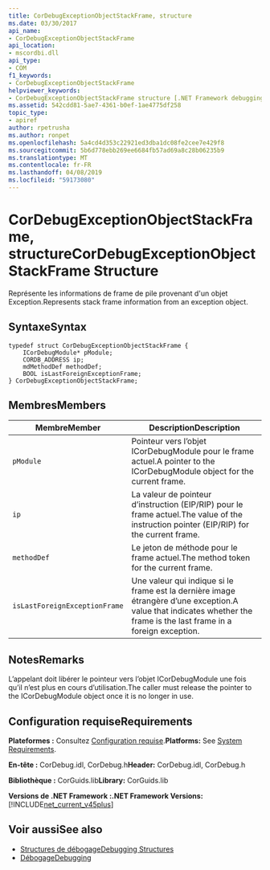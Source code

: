 ```yaml
---
title: CorDebugExceptionObjectStackFrame, structure
ms.date: 03/30/2017
api_name:
- CorDebugExceptionObjectStackFrame
api_location:
- mscordbi.dll
api_type:
- COM
f1_keywords:
- CorDebugExceptionObjectStackFrame
helpviewer_keywords:
- CorDebugExceptionObjectStackFrame structure [.NET Framework debugging]
ms.assetid: 542cdd81-5ae7-4361-b0ef-1ae4775df258
topic_type:
- apiref
author: rpetrusha
ms.author: ronpet
ms.openlocfilehash: 5a4cd4d353c22921ed3dba1dc08fe2cee7e429f8
ms.sourcegitcommit: 5b6d778ebb269ee6684fb57ad69a8c28b06235b9
ms.translationtype: MT
ms.contentlocale: fr-FR
ms.lasthandoff: 04/08/2019
ms.locfileid: "59173080"
---
```

# <a name="cordebugexceptionobjectstackframe-structure"></a><span data-ttu-id="16f84-102">CorDebugExceptionObjectStackFrame, structure</span><span class="sxs-lookup"><span data-stu-id="16f84-102">CorDebugExceptionObjectStackFrame Structure</span></span>
<span data-ttu-id="16f84-103">Représente les informations de frame de pile provenant d'un objet Exception.</span><span class="sxs-lookup"><span data-stu-id="16f84-103">Represents stack frame information from an exception object.</span></span>  
  
## <a name="syntax"></a><span data-ttu-id="16f84-104">Syntaxe</span><span class="sxs-lookup"><span data-stu-id="16f84-104">Syntax</span></span>  
  
```  
typedef struct CorDebugExceptionObjectStackFrame {  
    ICorDebugModule* pModule;  
    CORDB_ADDRESS ip;  
    mdMethodDef methodDef;  
    BOOL isLastForeignExceptionFrame;  
} CorDebugExceptionObjectStackFrame;  
```  
  
## <a name="members"></a><span data-ttu-id="16f84-105">Membres</span><span class="sxs-lookup"><span data-stu-id="16f84-105">Members</span></span>  
  
|<span data-ttu-id="16f84-106">Membre</span><span class="sxs-lookup"><span data-stu-id="16f84-106">Member</span></span>|<span data-ttu-id="16f84-107">Description</span><span class="sxs-lookup"><span data-stu-id="16f84-107">Description</span></span>|  
|------------|-----------------|  
|`pModule`|<span data-ttu-id="16f84-108">Pointeur vers l’objet ICorDebugModule pour le frame actuel.</span><span class="sxs-lookup"><span data-stu-id="16f84-108">A pointer to the ICorDebugModule object for the current frame.</span></span>|  
|`ip`|<span data-ttu-id="16f84-109">La valeur de pointeur d’instruction (EIP/RIP) pour le frame actuel.</span><span class="sxs-lookup"><span data-stu-id="16f84-109">The value of the instruction pointer (EIP/RIP) for the current frame.</span></span>|  
|`methodDef`|<span data-ttu-id="16f84-110">Le jeton de méthode pour le frame actuel.</span><span class="sxs-lookup"><span data-stu-id="16f84-110">The method token for the current frame.</span></span>|  
|`isLastForeignExceptionFrame`|<span data-ttu-id="16f84-111">Une valeur qui indique si le frame est la dernière image étrangère d’une exception.</span><span class="sxs-lookup"><span data-stu-id="16f84-111">A value that indicates whether the frame is the last frame in a foreign exception.</span></span>|  
  
## <a name="remarks"></a><span data-ttu-id="16f84-112">Notes</span><span class="sxs-lookup"><span data-stu-id="16f84-112">Remarks</span></span>  
 <span data-ttu-id="16f84-113">L’appelant doit libérer le pointeur vers l’objet ICorDebugModule une fois qu’il n’est plus en cours d’utilisation.</span><span class="sxs-lookup"><span data-stu-id="16f84-113">The caller must release the pointer to the ICorDebugModule object once it is no longer in use.</span></span>  
  
## <a name="requirements"></a><span data-ttu-id="16f84-114">Configuration requise</span><span class="sxs-lookup"><span data-stu-id="16f84-114">Requirements</span></span>  
 <span data-ttu-id="16f84-115">**Plateformes :** Consultez [Configuration requise](../../../../docs/framework/get-started/system-requirements.md).</span><span class="sxs-lookup"><span data-stu-id="16f84-115">**Platforms:** See [System Requirements](../../../../docs/framework/get-started/system-requirements.md).</span></span>  
  
 <span data-ttu-id="16f84-116">**En-tête :** CorDebug.idl, CorDebug.h</span><span class="sxs-lookup"><span data-stu-id="16f84-116">**Header:** CorDebug.idl, CorDebug.h</span></span>  
  
 <span data-ttu-id="16f84-117">**Bibliothèque :** CorGuids.lib</span><span class="sxs-lookup"><span data-stu-id="16f84-117">**Library:** CorGuids.lib</span></span>  
  
 **<span data-ttu-id="16f84-118">Versions de .NET Framework :</span><span class="sxs-lookup"><span data-stu-id="16f84-118">.NET Framework Versions:</span></span>** [!INCLUDE[net_current_v45plus](../../../../includes/net-current-v45plus-md.md)]  
  
## <a name="see-also"></a><span data-ttu-id="16f84-119">Voir aussi</span><span class="sxs-lookup"><span data-stu-id="16f84-119">See also</span></span>

- [<span data-ttu-id="16f84-120">Structures de débogage</span><span class="sxs-lookup"><span data-stu-id="16f84-120">Debugging Structures</span></span>](../../../../docs/framework/unmanaged-api/debugging/debugging-structures.md)
- [<span data-ttu-id="16f84-121">Débogage</span><span class="sxs-lookup"><span data-stu-id="16f84-121">Debugging</span></span>](../../../../docs/framework/unmanaged-api/debugging/index.md)
